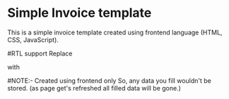 # Simple Invoice template
This is a simple invoice template created using frontend language (HTML, CSS, JavaScript).

#RTL support
Replace <code><div class="invoice-box"></code> with <code><div class="invoice-box rtl"></code>

#NOTE:-
Created using frontend only So, any data you fill wouldn't be stored. (as page get's refreshed all filled data will be gone.) 